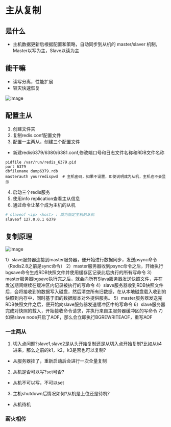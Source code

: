 # 主从复制
## 是什么
- 主机数据更新后根据配置和策略，自动同步到从机的 master/slaver 机制，Master以写为主，Slave以读为主

## 能干嘛
- 读写分离，性能扩展
- 容灾快速恢复

![image](https://user-images.githubusercontent.com/92672384/180104240-15eff975-1649-4a8e-a80e-be22b02d04ec.png)

## 配置主从
1. 创建文件夹
2. 复制redis.conf配置文件
3. 配置一主两从，创建三个配置文件

- 新建redis6379/6380/6381.conf,修改端口号和日志文件名称和RDB文件名称
```text
pidfile /var/run/redis_6379.pid 
port 6379
dbfilename dump6379.rdb
masterauth yourredispwd  # 主机密码，如果不设置，即使说明成为从机，主机也不会显示
```

4. 启动三个redis服务
5. 使用info replication查看主从信息
6. 通过命令让某个成为主机的从机
```bash
# slaveof <ip> <host> : 成为指定主机的从机
slaveof 127.0.0.1 6379  
```

## 复制原理

![image](https://user-images.githubusercontent.com/92672384/180111436-474f03f0-d12e-4508-ae15-f0f8f34f6d45.png)

1）slave服务器连接到master服务器，便开始进行数据同步，发送psync命令（Redis2.8之前是sync命令）
2）master服务器收到psync命令之后，开始执行bgsave命令生成RDB快照文件并使用缓存区记录此后执行的所有写命令
3）master服务器bgsave执行完之后，就会向所有Slava服务器发送快照文件，并在发送期间继续在缓冲区内记录被执行的写命令
4）slave服务器收到RDB快照文件后，会将接收到的数据写入磁盘，然后清空所有旧数据，在从本地磁盘载入收到的快照到内存中，同时基于旧的数据版本对外提供服务。
5）master服务器发送完RDB快照文件之后，便开始向slave服务器发送缓冲区中的写命令
6）slave服务器完成对快照的载入，开始接收命令请求，并执行来自主服务器缓冲区的写命令
7）如果slave node开启了AOF，那么会立即执行BGREWRITEAOF，重写AOF


### 一主两从
1. 切入点问题?slave1,slave2是从头开始复制还是从切入点开始复制?比如从k4进来，那么之前的k1，k2，k3是否也可以复制?
- 从服务器挂了，重新启动后会进行一次全量复制
2. 从机是否可以写?set可否?
- 从机不可以写，不可以set
3. 主机shutdown后情况如何?从机是上位还是待机?
- 从机待机

### 薪火相传

